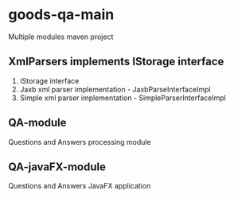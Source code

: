 # goods-qa-main
Multiple modules maven project

## XmlParsers implements IStorage interface

1) IStorage interface
2) Jaxb xml parser implementation  - JaxbParseInterfaceImpl
3) Simple xml parser implementation - SimpleParserInterfaceImpl

## QA-module

Questions and Answers processing module

## QA-javaFX-module

Questions and Answers JavaFX application
